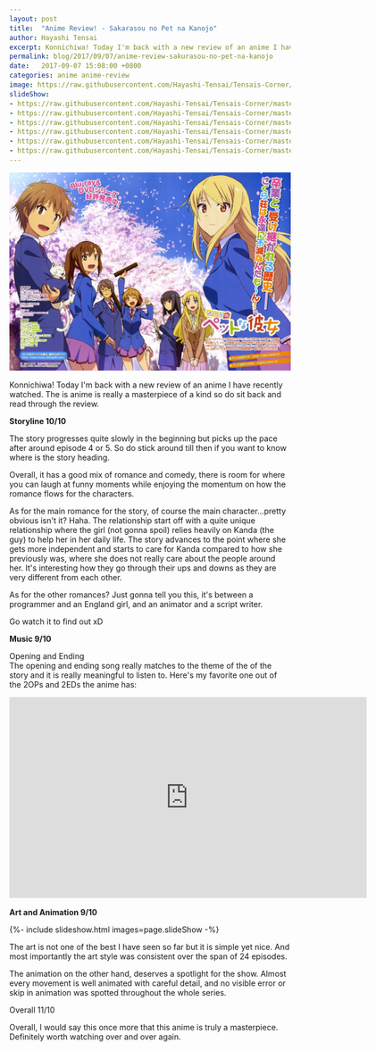```yaml
---
layout: post
title:  "Anime Review! - Sakarasou no Pet na Kanojo"
author: Hayashi Tensai
excerpt: Konnichiwa! Today I'm back with a new review of an anime I have recently watched. The is anime is really a masterpiece of a kind so do sit back and read through the review.
permalink: blog/2017/09/07/anime-review-sakurasou-no-pet-na-kanojo
date:   2017-09-07 15:08:00 +0800
categories: anime anime-review
image: https://raw.githubusercontent.com/Hayashi-Tensai/Tensais-Corner/master/assets/blog-images/anime/sakurasou_poster.jpg
slideShow:
- https://raw.githubusercontent.com/Hayashi-Tensai/Tensais-Corner/master/assets/blog-images/anime/sakurasou_1.jpg
- https://raw.githubusercontent.com/Hayashi-Tensai/Tensais-Corner/master/assets/blog-images/anime/sakurasou_2.jpg
- https://raw.githubusercontent.com/Hayashi-Tensai/Tensais-Corner/master/assets/blog-images/anime/sakurasou_3.jpg
- https://raw.githubusercontent.com/Hayashi-Tensai/Tensais-Corner/master/assets/blog-images/anime/sakurasou_4.jpg
- https://raw.githubusercontent.com/Hayashi-Tensai/Tensais-Corner/master/assets/blog-images/anime/sakurasou_5.jpg
- https://raw.githubusercontent.com/Hayashi-Tensai/Tensais-Corner/master/assets/blog-images/anime/sakurasou_6.jpg
---
```


![Sakurasou-poster](https://raw.githubusercontent.com/Hayashi-Tensai/Tensais-Corner/master/assets/blog-images/anime/sakurasou_poster.jpg)

Konnichiwa! Today I'm back with a new review of an anime I have recently watched. The is anime is really a masterpiece of a kind so do sit back and read through the review.

**Storyline 10/10**

The story progresses quite slowly in the beginning but picks up the pace after around episode 4 or 5. So do stick around till then if you want to know where is the story heading.

Overall, it has a good mix of romance and comedy, there is room for where you can laugh at funny moments while enjoying the momentum on how the romance flows for the characters.

As for the main romance for the story, of course the main character...pretty obvious isn't it? Haha. The relationship start off with a quite unique relationship where the girl (not gonna spoil) relies heavily on Kanda (the guy) to help her in her daily life. The story advances to the point where she gets more independent and starts to care for Kanda compared to how she previously was, where she does not really care about the people around her. It's interesting how they go through their ups and downs as they are very different from each other.

As for the other romances? Just gonna tell you this, it's between a programmer and an England girl, and an animator and a script writer.

Go watch it to find out xD

**Music 9/10**

Opening and Ending  
The opening and ending song really matches to the theme of the of the story and it is really meaningful to listen to. Here's my favorite one out of the 2OPs and 2EDs the anime has:
<iframe width="640" height="360" src="https://www.youtube.com/embed/ROxkJoIhr6o" frameborder="0" allow="accelerometer; autoplay; encrypted-media; gyroscope; picture-in-picture" allowfullscreen>
</iframe><br>

**Art and Animation 9/10**  
<div>{%- include slideshow.html images=page.slideShow -%}</div>

The art is not one of the best I have seen so far but it is simple yet nice. And most importantly the art style was consistent over the span of 24 episodes. 

The animation on the other hand, deserves a spotlight for the show. Almost every movement is well animated with careful detail, and no visible error or skip in animation was spotted throughout the whole series. 

Overall 11/10

Overall, I would say this once more that this anime is truly a masterpiece. Definitely worth watching over and over again.